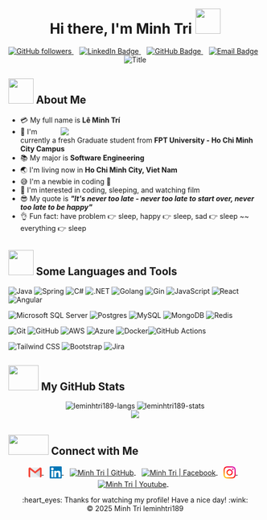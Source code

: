 <h1 align="center">Hi there, I'm Minh Tri  <img src="https://raw.githubusercontent.com/nixin72/nixin72/master/wave.gif" width="50px" height="50px"></img> </h1>

  <!-- GitHub followers -->
  <a href="https://github.com/leminhtri189" target="_blank">
    <img alt="GitHub followers" src="https://img.shields.io/github/followers/leminhtri189?style=social" />
  </a>
  &nbsp;&nbsp;

  <!-- LinkedIn -->
  <a href="https://www.linkedin.com/in/leminhtri189/" target="_blank">
    <img src="https://img.shields.io/badge/LinkedIn-leminhtri189-blue?style=flat-square&logo=linkedin" alt="LinkedIn Badge" />
  </a>
  &nbsp;&nbsp;

  <!-- GitHub Profile -->
  <a href="https://github.com/leminhtri189" target="_blank">
    <img src="https://img.shields.io/badge/GitHub-leminhtri189-181717?style=flat-square&logo=github" alt="GitHub Badge" />
  </a>
  &nbsp;&nbsp;

  <!-- Email -->
  <a href="mailto:leminhtri189@gmail.com">
    <img src="https://img.shields.io/badge/Email-leminhtri189%40gmail.com-red?style=flat-square&logo=gmail" alt="Email Badge" />
  </a>

<div align="center">
  <img src="https://readme-typing-svg.herokuapp.com?font=Architects+Daughter&color=%2338C2FF&size=50&center=true&vCenter=true&height=60&width=600&lines=Heyyy!+I'm+Minh+Tri+%3C3;leminhtri189+is+me!!!;Welcome+to+my+profile!" alt="Title"></img>
</div>

## <img src="https://raw.githubusercontent.com/nixin72/nixin72/master/wave.gif" width="50px" height="50px"></img> About Me

- :credit_card: My full name is **Lê Minh Trí** <img src="https://media0.giphy.com/media/v1.Y2lkPTc5MGI3NjExanR2a3pjbmRuZmh6cmRqd205a2x1bHNiMGZvc3ozZGJjcHF5bG52aCZlcD12MV9pbnRlcm5hbF9naWZfYnlfaWQmY3Q9Zw/xT0Gqi5PtBecoqcY7u/giphy.gif" width="400" align="right"/>
- :school: I'm currently a fresh Graduate student from **FPT University - Ho Chi Minh City Campus**
- :books: My major is **Software Engineering**
- :earth_asia: I'm living now in **Ho Chi Minh City, Viet Nam**
- :sweat_smile: I'm a newbie in coding :penguin:
- :monocle_face: I'm interested in coding, sleeping, and watching film
- :sunglasses: My quote is **_"It's never too late - never too late to start over, never too late to be happy"_**
- :ok_hand: Fun fact: have problem :point_right: sleep, happy :point_right: sleep, sad :point_right: sleep ~~ everything :point_right: sleep

## <img src="https://media2.giphy.com/media/QssGEmpkyEOhBCb7e1/giphy.gif?cid=ecf05e47a0n3gi1bfqntqmob8g9aid1oyj2wr3ds3mg700bl&rid=giphy.gif" width="50px" height="50px"> Some Languages and Tools

![Java](https://img.shields.io/badge/java-%23ED8B00.svg?style=for-the-badge&logo=java&logoColor=white)
![Spring](https://img.shields.io/badge/spring-%236DB33F.svg?style=for-the-badge&logo=spring&logoColor=white)
![C#](https://img.shields.io/badge/c%23-%23239120.svg?style=for-the-badge&logo=c-sharp&logoColor=white)
![.NET](https://img.shields.io/badge/.NET-5C2D91?style=for-the-badge&logo=.net&logoColor=white)
![Golang](https://img.shields.io/badge/go-%2300ADD8.svg?style=for-the-badge&logo=go&logoColor=white)
![Gin](https://img.shields.io/badge/gin-%2300ADD8.svg?style=for-the-badge&logo=go&logoColor=white)
![JavaScript](https://img.shields.io/badge/javascript-F7DF1E.svg?style=for-the-badge&logo=javascript&logoColor=black)
![React](https://img.shields.io/badge/react-61DAFB.svg?style=for-the-badge&logo=react&logoColor=black)
![Angular](https://img.shields.io/badge/angular-DD0031.svg?style=for-the-badge&logo=angular&logoColor=white)

![Microsoft SQL Server](https://img.shields.io/badge/Microsoft%20SQL%20Server-CC2927?style=for-the-badge&logo=microsoft%20sql%20server&logoColor=white)
![Postgres](https://img.shields.io/badge/postgres-%23316192.svg?style=for-the-badge&logo=postgresql&logoColor=white)
![MySQL](https://img.shields.io/badge/mysql-4479A1.svg?style=for-the-badge&logo=mysql&logoColor=white)
![MongoDB](https://img.shields.io/badge/MongoDB-%234ea94b.svg?style=for-the-badge&logo=mongodb&logoColor=white)
![Redis](https://img.shields.io/badge/Redis-DC382D.svg?style=for-the-badge&logo=redis&logoColor=white)

![Git](https://img.shields.io/badge/git-%23F05033.svg?style=for-the-badge&logo=git&logoColor=white) ![GitHub](https://img.shields.io/badge/github-%23121011.svg?style=for-the-badge&logo=github&logoColor=white) ![AWS](https://img.shields.io/badge/AWS-%23FF9900.svg?style=for-the-badge&logo=amazon-aws&logoColor=white) ![Azure](https://img.shields.io/badge/azure-%230072C6.svg?style=for-the-badge&logo=microsoftazure&logoColor=white) ![Docker](https://img.shields.io/badge/docker-%230db7ed.svg?style=for-the-badge&logo=docker&logoColor=white)![GitHub Actions](https://img.shields.io/badge/github%20actions-%232671E5.svg?style=for-the-badge&logo=githubactions&logoColor=white)

![Tailwind CSS](https://img.shields.io/badge/Tailwind_CSS-06B6D4.svg?style=for-the-badge&logo=tailwind-css&logoColor=white)
![Bootstrap](https://img.shields.io/badge/bootstrap-%23563D7C.svg?style=for-the-badge&logo=bootstrap&logoColor=white)
![Jira](https://img.shields.io/badge/jira-%230A0FFF.svg?style=for-the-badge&logo=jira&logoColor=white)

## <img src="https://media0.giphy.com/media/cNZqrH5IzOG0xrlWks/giphy.gif?cid=ecf05e47map255q427en9uprqc1sb0unjq5k4fnqg5pmhhs4&rid=giphy.gif&ct=s" width="60px" height="50px"> My GitHub Stats

<div align="center">
<img height="150em" src="https://github-readme-stats.vercel.app/api/top-langs/?username=leminhtri189&layout=compact&show_icon=true&theme=algolia" alt="leminhtri189-langs"/>
<img height="150em" src="https://github-readme-stats.vercel.app/api/?username=leminhtri189&layout=compact&show_icon=true&theme=algolia" alt="leminhtri189-stats"/>
</div>
<div align="center">
  <img src="http://github-readme-streak-stats.herokuapp.com/?user=leminhtri189&theme=algolia" />
</div>

## <img src='https://raw.githubusercontent.com/ShahriarShafin/ShahriarShafin/main/Assets/handshake.gif' width="80px" height="40px"> Connect with Me

<p align="center">
  <a href="mailto:leminhtri189@gmail.com">
    <img align="center" alt="Minh Tri | Gmail" width="26px" src="https://github.com/SatYu26/SatYu26/blob/master/Assets/Gmail.svg" />
  </a> &nbsp;&nbsp;
  
  <a href="https://www.linkedin.com/in/leminhtri189/" target="_blank">
    <img align="center" alt="Minh Tri | Linkedin" width="24px" src="https://github.com/SatYu26/SatYu26/blob/master/Assets/Linkedin.svg" />
  </a> &nbsp;&nbsp;

  <a href="https://github.com/leminhtri189" target="_blank">
    <img align="center" alt="Minh Tri | GitHub" width="26px" src="https://upload.wikimedia.org/wikipedia/commons/thumb/a/ae/Github-desktop-logo-symbol.svg/1024px-Github-desktop-logo-symbol.svg.png" />
  </a> &nbsp;&nbsp;
  
  <a href="https://www.facebook.com/leminhtri189/" target="_blank">
      <img align="center" alt="Minh Tri | Facebook" width="24px" src="https://upload.wikimedia.org/wikipedia/en/thumb/0/04/Facebook_f_logo_%282021%29.svg/100px-Facebook_f_logo_%282021%29.svg.png" />
  </a> &nbsp;&nbsp;
  
  <a href="https://www.instagram.com/leminhtri189/" target="_blank">
    <img align="center" alt="Minh Tri | Instagram" width="24px" src="https://github.com/SatYu26/SatYu26/blob/master/Assets/Instagram.svg" />
  </a> &nbsp;&nbsp;
  
  <a href="https://www.youtube.com/@leminhtri189" target="_blank">
    <img align="center" alt="Minh Tri | Youtube" width="32px" src="https://icon-library.com/images/youtube-video-icon-png/youtube-video-icon-png-29.jpg" />
  </a> &nbsp;&nbsp;
<p>

<div align="center">
  :heart_eyes: Thanks for watching my profile! Have a nice day! :wink: <br/>
  &copy; 2025 Minh Tri leminhtri189
</div>
